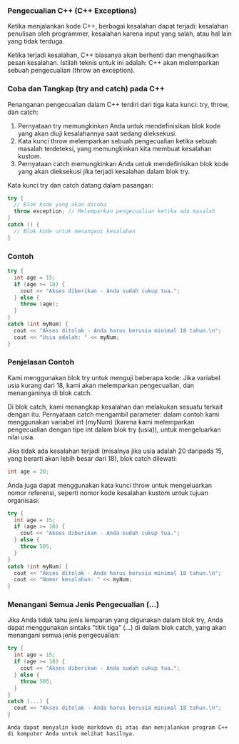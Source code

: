 ### Pengecualian C++ (C++ Exceptions)

Ketika menjalankan kode C++, berbagai kesalahan dapat terjadi: kesalahan penulisan oleh programmer, kesalahan karena input yang salah, atau hal lain yang tidak terduga.

Ketika terjadi kesalahan, C++ biasanya akan berhenti dan menghasilkan pesan kesalahan. Istilah teknis untuk ini adalah: C++ akan melemparkan sebuah pengecualian (throw an exception).

### Coba dan Tangkap (try and catch) pada C++

Penanganan pengecualian dalam C++ terdiri dari tiga kata kunci: try, throw, dan catch:

1. Pernyataan try memungkinkan Anda untuk mendefinisikan blok kode yang akan diuji kesalahannya saat sedang dieksekusi.
2. Kata kunci throw melemparkan sebuah pengecualian ketika sebuah masalah terdeteksi, yang memungkinkan kita membuat kesalahan kustom.
3. Pernyataan catch memungkinkan Anda untuk mendefinisikan blok kode yang akan dieksekusi jika terjadi kesalahan dalam blok try.

Kata kunci try dan catch datang dalam pasangan:

```cpp
try {
  // Blok kode yang akan dicoba
  throw exception; // Melemparkan pengecualian ketika ada masalah
}
catch () {
  // Blok kode untuk menangani kesalahan
}
```

### Contoh
```cpp
try {
  int age = 15;
  if (age >= 18) {
    cout << "Akses diberikan - Anda sudah cukup tua.";
  } else {
    throw (age);
  }
}
catch (int myNum) {
  cout << "Akses ditolak - Anda harus berusia minimal 18 tahun.\n";
  cout << "Usia adalah: " << myNum;
}
```

### Penjelasan Contoh
Kami menggunakan blok try untuk menguji beberapa kode: Jika variabel usia kurang dari 18, kami akan melemparkan pengecualian, dan menanganinya di blok catch.

Di blok catch, kami menangkap kesalahan dan melakukan sesuatu terkait dengan itu. Pernyataan catch mengambil parameter: dalam contoh kami menggunakan variabel int (myNum) (karena kami melemparkan pengecualian dengan tipe int dalam blok try (usia)), untuk mengeluarkan nilai usia.

Jika tidak ada kesalahan terjadi (misalnya jika usia adalah 20 daripada 15, yang berarti akan lebih besar dari 18), blok catch dilewati:

```cpp
int age = 20;
```

Anda juga dapat menggunakan kata kunci throw untuk mengeluarkan nomor referensi, seperti nomor kode kesalahan kustom untuk tujuan organisasi:

```cpp
try {
  int age = 15;
  if (age >= 18) {
    cout << "Akses diberikan - Anda sudah cukup tua.";
  } else {
    throw 505;
  }
}
catch (int myNum) {
  cout << "Akses ditolak - Anda harus berusia minimal 18 tahun.\n";
  cout << "Nomor kesalahan: " << myNum;
}
```

### Menangani Semua Jenis Pengecualian (...)
Jika Anda tidak tahu jenis lemparan yang digunakan dalam blok try, Anda dapat menggunakan sintaks "titik tiga" (...) di dalam blok catch, yang akan menangani semua jenis pengecualian:

```cpp
try {
  int age = 15;
  if (age >= 18) {
    cout << "Akses diberikan - Anda sudah cukup tua.";
  } else {
    throw 505;
  }
}
catch (...) {
  cout << "Akses ditolak - Anda harus berusia minimal 18 tahun.\n";
}
```
```
Anda dapat menyalin kode markdown di atas dan menjalankan program C++ di komputer Anda untuk melihat hasilnya.
```